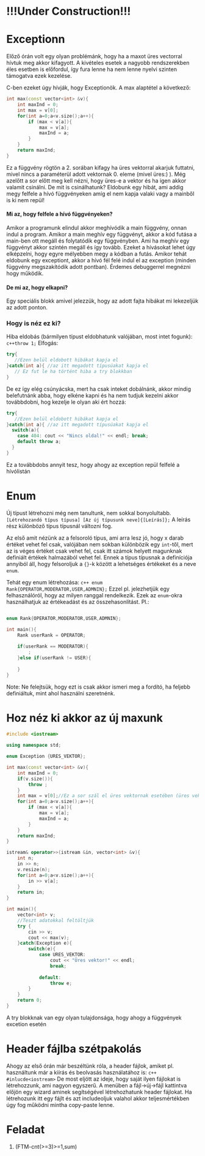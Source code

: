 # !!!Under Construction!!!

# Exceptionn
Előző órán volt egy olyan problémánk, hogy ha a maxot üres vectorral hívtuk meg akkor kifagyott. A kivételes esetek a nagyobb rendszerekben éles esetben is előfordul, így fura lenne ha nem lenne nyelvi szinten támogatva ezek kezelése.

C-ben ezeket úgy hívják, hogy Exceptionök. A max alaptétel a következő:
```c++
int max(const vector<int> &v){
    int maxInd = 0;
    int max = v[0];
    for(int a=0;a<v.size();a++){
        if (max < v[a]){
            max = v[a];
            maxInd = a;
        }
    }
    return maxInd;
}
```
Ez a függvény rögtön a 2. sorában kifagy ha üres vektorral akarjuk futtatni, mivel nincs a paraméterül adott vektornak 0. eleme (mivel üres:) ). Még azelőtt a sor előtt meg kell nézni, hogy üres-e a vektor és ha igen akkor valamit csinálni.
De mit is csinálhatunk? Eldobunk egy hibát, ami addig megy felfele a hívó függvényeken amíg el nem kapja valaki vagy a mainből is ki nem repül!

#### Mi az, hogy felfele a hívó függvényeken?
Amikor a programunk elindul akkor meghívódik a main függvény, onnan indul a program. Amikor a main meghív egy függvényt, akkor a kód futása a main-ben ott megáll és folytatódik egy függvényben. Ami ha meghív egy függvényt akkor szintén megáll és így tovább. Ezeket a hívásokat lehet úgy elképzelni, hogy egyre mélyebben megy a kódban a futás. Amikor tehát eldobunk egy exceptiont, akkor a hívó fél felé indul el az exception (minden függvény megszakítódik adott pontban). Érdemes debuggerrel megnézni hogy működik.

#### De mi az, hogy elkapni?

Egy speciális blokk amivel jelezzük, hogy az adott fajta hibákat mi lekezeljük az adott ponton.

### Hogy is néz ez ki?

Hiba eldobás (bármilyen típust eldobhatunk valójában, most intet fogunk):
```c++throw 1;``` 
Elfogás:
```c++
try{
   //Ezen belül eldobott hibákat kapja el
}catch(int a){ //az itt megadott típusúakat kapja el
   // Ez fut le ha történt hiba a try blokkban
}
```
De ez így elég csúnyácska, mert ha csak inteket dobálnánk, akkor mindig belefutnánk abba, hogy elkéne kapni és ha nem tudjuk kezelni akkor továbbdobni, hog kezelje le olyan aki ért hozzá:
```c++
try{
   //Ezen belül eldobott hibákat kapja el
}catch(int a){ //az itt megadott típusúakat kapja el
  switch(a){
    case 404: cout << "Nincs oldal!" << endl; break;
    default throw a;
  }
}
```
Ez a továbbdobs annyit tesz, hogy ahogy az exception repül felfelé a hívólistán


# Enum

Új típust létrehozni még nem tanultunk, nem sokkal bonyolultabb. 
```[Létrehozandó típus típusa] [Az új típusunk neve]{[Leírás]};```
A leírás rész különböző típus típusnál változni fog.

Az első amit nézünk az a felsoroló típus, ami arra lesz jó, hogy x darab értéket vehet fel csak, valójában nem sokban különbözik egy ```int```-től, mert az is véges értéket csak vehet fel, csak itt számok helyett magunknak definiált értékek halmazából vehet fel. Ennek a típus típusnak a definíciója annyiból áll, hogy felsoroljuk a ```{}```-k között a lehetséges értékeket és a neve ```enum```.

Tehát egy enum létrehozása:
```c++ enum Rank{OPERATOR,MODERATOR,USER,ADMNIN};```
Ezzel pl. jelezhetjük egy felhasználóról, hogy az milyen ranggal rendelkezik. Ezek az ```enum```-okra használhatjuk az értékeadást és az összehasonlítást. 
Pl.:
```c++

enum Rank{OPERATOR,MODERATOR,USER,ADMNIN};

int main(){
	Rank userRank = OPERATOR;
	
	if(userRank == MODERATOR){
		;
	}else if(userRank != USER){
	
	}
}

```

Note: Ne felejtsük, hogy ezt is csak akkor ismeri meg a fordító, ha feljebb definiáltuk, mint ahol használni szeretnénk.

# Hoz néz ki akkor az új maxunk

```c++
#include <iostream>

using namespace std;

enum Exception {URES_VEKTOR};

int max(const vector<int> &v){
    int maxInd = 0;
    if(v.size()){
    	throw ;
    }
    int max = v[0];//Ez a sor szál el üres vektornak esetében (üres vektornak nincs 0. sora)
    for(int a=0;a<v.size();a++){
        if (max < v[a]){
            max = v[a];
            maxInd = a;
        }
    }
    return maxInd;
}

istream& operator>>(istream &in, vector<int> &v){
	int n;
	in >> n;
	v.resize(n);
	for(int a=0;a<v.size();a++){
		in >> v[a];
	}
	return in;
}

int main(){
	vector<int> v;
	//Teszt adatokkal feltöltjük
	try {
		cin >> v;
		cout << max(v);
	}catch(Exception e){
		switch(e){
			case URES_VEKTOR: 
				cout << "Üres vektor!" << endl;
				break;
				
			default:
				throw e;
		}
	}
	return 0;
}
```

A try blokknak van egy olyan tulajdonsága, hogy ahogy a függvények excetion esetén 



# Header fájlba szétpakolás

Ahogy az első órán már beszéltünk róla, a header fájlok, amiket pl. használtunk már a kiírás és beolvasás használatához is: ```c++ #inlucde<iostream>```
De most eljött az ideje, hogy saját ilyen fájlokat is létrehozzunk, ami nagyon egyszerű. A menüben a fájl->új->fájl kattintva előjön egy wizard aminek segítségével létrehozhatunk header fájlokat. Ha létrehozunk itt egy fájlt és azt includeoljuk valahol akkor teljesmértékben úgy fog működni mintha copy-paste lenne.


# Feladat
1. (FTM-cnt(>=3)>=1,sum)
